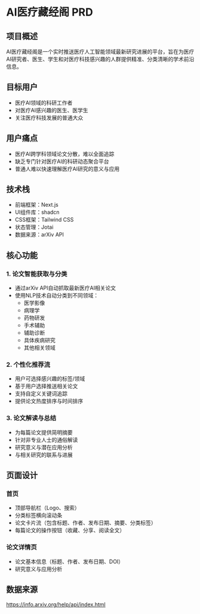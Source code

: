 # AI医疗藏经阁 PRD

## 项目概述

AI医疗藏经阁是一个实时推送医疗人工智能领域最新研究进展的平台，旨在为医疗AI研究者、医生、学生和对医疗科技感兴趣的人群提供精准、分类清晰的学术前沿信息。

## 目标用户

- 医疗AI领域的科研工作者
- 对医疗AI感兴趣的医生、医学生
- 关注医疗科技发展的普通大众

## 用户痛点

- 医疗AI跨学科领域论文分散，难以全面追踪
- 缺乏专门针对医疗AI的科研动态聚合平台
- 普通人难以快速理解医疗AI研究的意义与应用

## 技术栈

- 前端框架：Next.js
- UI组件库：shadcn
- CSS框架：Tailwind CSS
- 状态管理：Jotai
- 数据来源：arXiv API

## 核心功能

### 1. 论文智能获取与分类

- 通过arXiv API自动抓取最新医疗AI相关论文
- 使用NLP技术自动分类到不同领域：
  - 医学影像
  - 病理学
  - 药物研发
  - 手术辅助
  - 辅助诊断
  - 具体疾病研究
  - 其他相关领域

### 2. 个性化推荐流

- 用户可选择感兴趣的标签/领域
- 基于用户选择推送相关论文
- 支持自定义关键词追踪
- 提供论文热度排序与时间排序

### 3. 论文解读与总结

- 为每篇论文提供简明摘要
- 针对非专业人士的通俗解读
- 研究意义与潜在应用分析
- 与相关研究的联系与进展
 

## 页面设计

### 首页

- 顶部导航栏（Logo、搜索）
- 分类标签横向滚动条
- 论文卡片流（包含标题、作者、发布日期、摘要、分类标签）
- 每篇论文的操作按钮（收藏、分享、阅读全文）

### 论文详情页

- 论文基本信息（标题、作者、发布日期、DOI）
- 研究意义与应用分析

 

 ## 数据来源
 https://info.arxiv.org/help/api/index.html